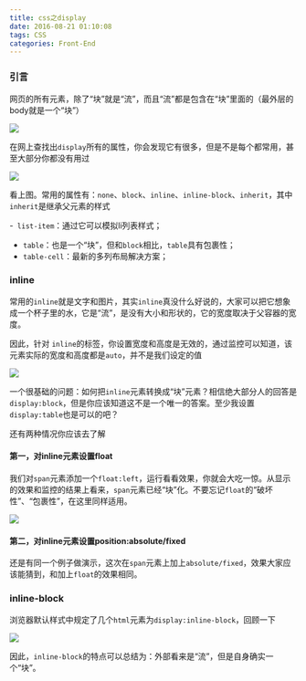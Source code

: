 ```yaml
---
title: css之display
date: 2016-08-21 01:10:08
tags: CSS
categories: Front-End
---
```


### 引言

网页的所有元素，除了“块”就是“流”，而且“流”都是包含在“块”里面的（最外层的body就是一个“块”）

![](http://images.cnitblog.com/blog2015/138012/201503/060814201807518.png)

在网上查找出`display`所有的属性，你会发现它有很多，但是不是每个都常用，甚至大部分你都没有用过

![](http://images.cnitblog.com/blog2015/138012/201503/060814397278889.png)

看上图。常用的属性有：`none`、`block`、`inline`、`inline-block`、`inherit`，其中`inherit`是继承父元素的样式

-` list-item`：通过它可以模拟li列表样式；
- `table`：也是一个“块”，但和`block`相比，`table`具有包裹性；
- `table-cell`：最新的多列布局解决方案；
<!--more-->
###  inline

常用的`inline`就是文字和图片，其实`inline`真没什么好说的，大家可以把它想象成一个杯子里的水，它是“流”，是没有大小和形状的，它的宽度取决于父容器的宽度。

因此，针对	`inline`的标签，你设置宽度和高度是无效的，通过监控可以知道，该元素实际的宽度和高度都是`auto`，并不是我们设定的值

![](http://images.cnitblog.com/blog2015/138012/201503/060815408991678.png)

一个很基础的问题：如何把`inline`元素转换成“块”元素？相信绝大部分人的回答是`display:block`，但是你应该知道这不是一个唯一的答案。至少我设置`display:table`也是可以的吧？

还有两种情况你应该去了解

#### 第一，对inline元素设置float

我们对`span`元素添加一个`float:left`，运行看看效果，你就会大吃一惊。从显示的效果和监控的结果上看来，`span`元素已经“块”化。不要忘记`float`的“破坏性”、“包裹性”，在这里同样适用。

![](http://images.cnitblog.com/blog2015/138012/201503/060816212111595.png)

####  第二，对inline元素设置position:absolute/fixed

 还是有同一个例子做演示，这次在`span`元素上加上`absolute/fixed`，效果大家应该能猜到，和加上`float`的效果相同。
 
 ### inline-block
 
 浏览器默认样式中规定了几个`html`元素为`display:inline-block`，回顾一下
 
 ![](http://images.cnitblog.com/blog2015/138012/201503/060817421642526.png)
 
 因此，`inline-block`的特点可以总结为：外部看来是“流”，但是自身确实一个“块”。
 
